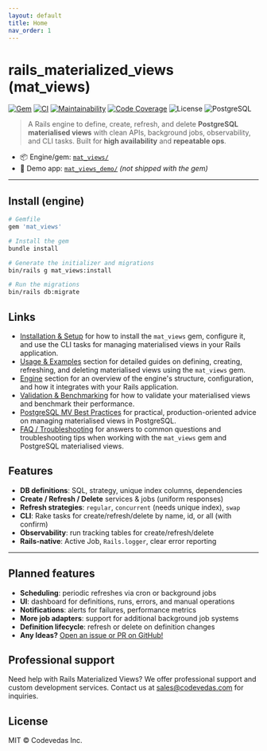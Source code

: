 ```yaml
---
layout: default
title: Home
nav_order: 1
---
```


# rails_materialized_views (mat_views)

[![Gem](https://img.shields.io/gem/v/mat_views.svg?style=flat-square)](https://rubygems.org/gems/mat_views)
[![CI](https://github.com/Code-Vedas/rails_materialized_views/actions/workflows/ci.yml/badge.svg)](https://github.com/Code-Vedas/rails_materialized_views/actions/workflows/ci.yml)
[![Maintainability](https://qlty.sh/gh/Code-Vedas/projects/rails_materialized_views/maintainability.svg)](https://qlty.sh/gh/Code-Vedas/projects/rails_materialized_views)
[![Code Coverage](https://qlty.sh/gh/Code-Vedas/projects/rails_materialized_views/coverage.svg)](https://qlty.sh/gh/Code-Vedas/projects/rails_materialized_views)
![License](https://img.shields.io/badge/license-MIT-blue.svg?style=flat-square)
![PostgreSQL](https://img.shields.io/badge/PostgreSQL-12%2B-336791?style=flat-square&logo=postgresql&logoColor=white)

> A Rails engine to define, create, refresh, and delete **PostgreSQL materialised views** with clean APIs, background jobs, observability, and CLI tasks. Built for **high availability** and **repeatable ops**.

- 📦 Engine/gem: [`mat_views/`](https://github.com/Code-Vedas/rails_materialized_views/tree/main/mat_views)
- 🧪 Demo app: [`mat_views_demo/`](https://github.com/Code-Vedas/rails_materialized_views/tree/main/mat_views_demo) _(not shipped with the gem)_

---

## Install (engine)

```ruby
# Gemfile
gem 'mat_views'
```

```bash
# Install the gem
bundle install

# Generate the initializer and migrations
bin/rails g mat_views:install

# Run the migrations
bin/rails db:migrate
```

## Links

- [Installation & Setup](./install) for how to install the `mat_views` gem, configure it, and use the CLI tasks for managing materialised views in your Rails application.
- [Usage & Examples](./usage) section for detailed guides on defining, creating, refreshing, and deleting materialised views using the `mat_views` gem.
- [Engine](./engine) section for an overview of the engine's structure, configuration, and how it integrates with your Rails application.
- [Validation & Benchmarking](./validation) for how to validate your materialised views and benchmark their performance.
- [PostgreSQL MV Best Practices](./pg-best-practices) for practical, production-oriented advice on managing materialised views in PostgreSQL.
- [FAQ / Troubleshooting](./faq) for answers to common questions and troubleshooting tips when working with the `mat_views` gem and PostgreSQL materialised views.

## Features

- **DB definitions**: SQL, strategy, unique index columns, dependencies
- **Create / Refresh / Delete** services & jobs (uniform responses)
- **Refresh strategies**: `regular`, `concurrent` (needs unique index), `swap`
- **CLI**: Rake tasks for create/refresh/delete by name, id, or all (with confirm)
- **Observability**: run tracking tables for create/refresh/delete
- **Rails-native**: Active Job, `Rails.logger`, clear error reporting

---

## Planned features

- **Scheduling**: periodic refreshes via cron or background jobs
- **UI**: dashboard for definitions, runs, errors, and manual operations
- **Notifications**: alerts for failures, performance metrics
- **More job adapters**: support for additional background job systems
- **Definition lifecycle**: refresh or delete on definition changes
- **Any Ideas?** [Open an issue or PR on GitHub!](https://github.com/Code-Vedas/rails_materialized_views/issues/new/choose)

## Professional support

Need help with Rails Materialized Views? We offer professional support and custom development services. Contact us at [sales@codevedas.com](mailto:sales@codevedas.com) for inquiries.

## License

MIT © Codevedas Inc.
